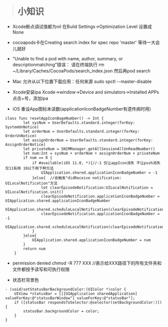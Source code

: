 > # 小知识

* Xcode断点调试值都为nil
在Build Settings->Optimization Level 设置成 None

* cocoapods卡在Creating search index for spec repo 'master' 
等待一大会儿就好

* “Unable to find a pod with name, author, summary, or descriptionmatching”错误：
请在终端执行 rm ~/Library/Caches/CocoaPods/search_index.json 然后再pod search

* Mac 允许从以下位置下载应用：任何来源 
sudo spctl --master-disable

* Xcode安装ipa
Xcode->window->Device and simulators->Installed APPs 点击+号，添加ipa

* iOS 重设App图标未读数(applicationIconBadgeNumber有遗传病时用)

```
class func resetAppIconBageNumber() -> Int {
        let sysNum = UserDefaults.standard.integer(forKey: SystemUnNotice)
        let orderNum = UserDefaults.standard.integer(forKey: OrderUnNotice)
        let assignOrderNum = UserDefaults.standard.integer(forKey: AssignOrderNotice)
        let privateNum = SNIMManager.getAllSessionAllUnReadNumber()
        let num:Int = sysNum + orderNum + assignOrderNum + privateNum
        if num == 0 {
            if #available(iOS 11.0, *){//-1 仅让appIcon消失 不让push消失 仅11有用 10以下用下种方法
                UIApplication.shared.applicationIconBadgeNumber = -1
            }else{  //会触发"didReceive notification: UILocalNotification"方法
                let clearEpisodeNotification:UILocalNotification = UILocalNotification.init()
                clearEpisodeNotification.applicationIconBadgeNumber = UIApplication.shared.applicationIconBadgeNumber
                UIApplication.shared.scheduleLocalNotification(clearEpisodeNotification)
                clearEpisodeNotification.applicationIconBadgeNumber = -1
                UIApplication.shared.scheduleLocalNotification(clearEpisodeNotification)
            }
        }else{
            UIApplication.shared.applicationIconBadgeNumber = num
        }
        return num
    }
```

* permission denied
chmod -R 777 XXX //表示给XXX路径下的所有文件夹和文件都授予读写和可执行权限

* 状态栏背景色

```
- (void)setStatusBarBackgroundColor:(UIColor *)color {
    UIView *statusBar = [[[UIApplication sharedApplication] valueForKey:@"statusBarWindow"] valueForKey:@"statusBar"];
    if ([statusBar respondsToSelector:@selector(setBackgroundColor:)]) {
        statusBar.backgroundColor = color;
    }
}
```

